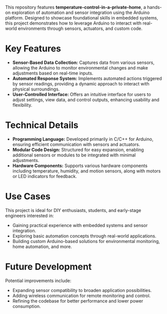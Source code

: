 This repository features **temperature-control-in-a-private-home**, a hands-on exploration of automation and sensor integration using the Arduino platform. Designed to showcase foundational skills in embedded systems, this project demonstrates how to leverage Arduino to interact with real-world environments through sensors, actuators, and custom code.

# Key Features
- **Sensor-Based Data Collection:** Captures data from various sensors, allowing the Arduino to monitor environmental changes and make adjustments based on real-time inputs.
- **Automated Response System:** Implements automated actions triggered by sensor readings, providing a dynamic approach to interact with physical surroundings.
- **User-Controlled Interface:** Offers an intuitive interface for users to adjust settings, view data, and control outputs, enhancing usability and flexibility.

# Technical Details
- **Programming Language:** Developed primarily in C/C++ for Arduino, ensuring efficient communication with sensors and actuators.
- **Modular Code Design:** Structured for easy expansion, enabling additional sensors or modules to be integrated with minimal adjustments.
- **Hardware Components:** Supports various hardware components including temperature, humidity, and motion sensors, along with motors or LED indicators for feedback.

# Use Cases
This project is ideal for DIY enthusiasts, students, and early-stage engineers interested in:
- Gaining practical experience with embedded systems and sensor integration.
- Exploring basic automation concepts through real-world applications.
- Building custom Arduino-based solutions for environmental monitoring, home automation, and more.

# Future Development
Potential improvements include:
- Expanding sensor compatibility to broaden application possibilities.
- Adding wireless communication for remote monitoring and control.
- Refining the codebase for better performance and lower power consumption.
